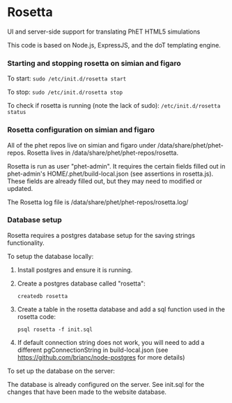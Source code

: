 # Rosetta
UI and server-side support for translating PhET HTML5 simulations

This code is based on Node.js, ExpressJS, and the doT templating engine.

### Starting and stopping rosetta on simian and figaro

To start:
```sudo /etc/init.d/rosetta start```

To stop:
```sudo /etc/init.d/rosetta stop```

To check if rosetta is running (note the lack of sudo):
```/etc/init.d/rosetta status```

### Rosetta configuration on simian and figaro

All of the phet repos live on simian and figaro under /data/share/phet/phet-repos. Rosetta lives in /data/share/phet/phet-repos/rosetta.

Rosetta is run as user "phet-admin". It requires the certain fields filled out in phet-admin's HOME/.phet/build-local.json
(see assertions in rosetta.js). These fields are already filled out, but they may need to modified or updated.

The Rosetta log file is /data/share/phet/phet-repos/rosetta.log/

### Database setup

Rosetta requires a postgres database setup for the saving strings functionality.

To setup the database locally:

1. Install postgres and ensure it is running.
2. Create a postgres database called "rosetta":

    `createdb rosetta`
3. Create a table in the rosetta database and add a sql function used in the rosetta code:

    `psql rosetta -f init.sql`
4. If default connection string does not work, you will need to add a different pgConnectionString in build-local.json (see https://github.com/brianc/node-postgres for more details)

To set up the database on the server:

The database is already configured on the server. See init.sql for the changes that have been made to the website database.
